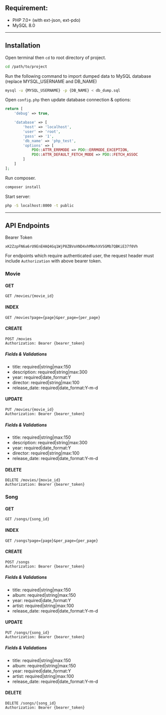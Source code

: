 ## Requirement:

- PHP 7.0+ (with ext-json, ext-pdo)
- MySQL 8.0

---

## Installation

Open terminal then `cd` to root directory of project.

```bash
cd /path/to/project
```

Run the following command to import dumped data to MySQL database (replace MYSQL_USERNAME and DB_NAME)

```bash
mysql -u {MYSQL_USERNAME} -p {DB_NAME} < db_dump.sql
```

Open `config.php` then update database connection & options:

```php
return [
    'debug' => true,

    'database' => [
        'host' => 'localhost',
        'user' => 'root',
        'pass' => '1',
        'db_name' => 'php_test',
        'options' => [
            PDO::ATTR_ERRMODE => PDO::ERRMODE_EXCEPTION,
            PDO::ATTR_DEFAULT_FETCH_MODE => PDO::FETCH_ASSOC
        ]
    ]
];
```

Run composer.

```bash
composer install
```

Start server:

```bash
php -S localhost:8000 -t public
```
---
## API Endpoints

Bearer Token

```
xK2ZzpFN6a6rU9EnEHAQ4Gq1WjP8ZBVoXND4xhMNxhXVSGMb7QBKiE37f0Vh
```

For endpoints which require authenticated user, the request header must include `Authorization` with above bearer token. 

### Movie
#### GET
```
GET /movies/{movie_id}
```

#### INDEX
```
GET /movies?page={page}&per_page={per_page}
```

#### CREATE
```
POST /movies
Authorization: Bearer {bearer_token}
```

##### Fields & Validations

- title: required|string|max:150
- description: required|string|max:300
- year: required|date_format:Y
- director: required|string|max:100
- release_date: required|date_format:Y-m-d

#### UPDATE
```
PUT /movies/{movie_id}
Authorization: Bearer {bearer_token}
```

##### Fields & Validations

- title: required|string|max:150
- description: required|string|max:300
- year: required|date_format:Y
- director: required|string|max:100
- release_date: required|date_format:Y-m-d

#### DELETE
```
DELETE /movies/{movie_id}
Authorization: Bearer {bearer_token}
```

### Song
#### GET
```
GET /songs/{song_id}
```

#### INDEX
```
GET /songs?page={page}&per_page={per_page}
```

#### CREATE
```
POST /songs
Authorization: Bearer {bearer_token}
```

##### Fields & Validations

- title: required|string|max:150
- album: required|string|max:150
- year: required|date_format:Y
- artist: required|string|max:100
- release_date: required|date_format:Y-m-d

#### UPDATE
```
PUT /songs/{song_id}
Authorization: Bearer {bearer_token}
```

##### Fields & Validations

- title: required|string|max:150
- album: required|string|max:150
- year: required|date_format:Y
- artist: required|string|max:100
- release_date: required|date_format:Y-m-d

#### DELETE
```
DELETE /songs/{song_id}
Authorization: Bearer {bearer_token}
```
